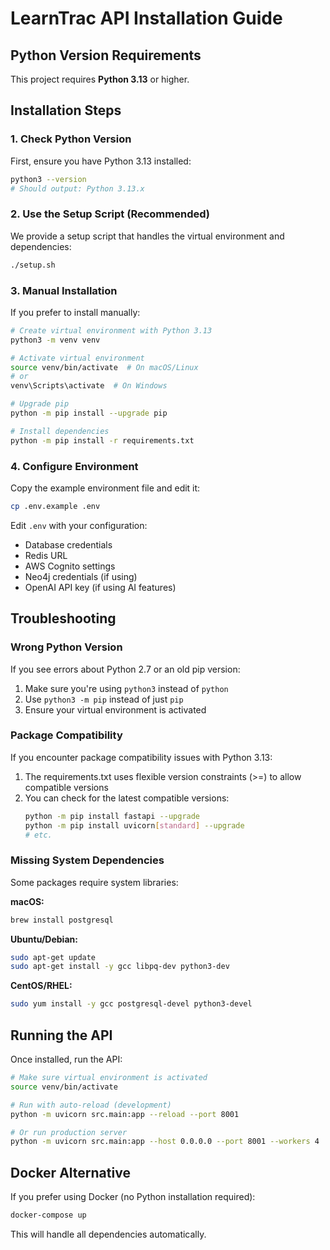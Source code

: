 # LearnTrac API Installation Guide

## Python Version Requirements

This project requires **Python 3.13** or higher.

## Installation Steps

### 1. Check Python Version

First, ensure you have Python 3.13 installed:

```bash
python3 --version
# Should output: Python 3.13.x
```

### 2. Use the Setup Script (Recommended)

We provide a setup script that handles the virtual environment and dependencies:

```bash
./setup.sh
```

### 3. Manual Installation

If you prefer to install manually:

```bash
# Create virtual environment with Python 3.13
python3 -m venv venv

# Activate virtual environment
source venv/bin/activate  # On macOS/Linux
# or
venv\Scripts\activate  # On Windows

# Upgrade pip
python -m pip install --upgrade pip

# Install dependencies
python -m pip install -r requirements.txt
```

### 4. Configure Environment

Copy the example environment file and edit it:

```bash
cp .env.example .env
```

Edit `.env` with your configuration:
- Database credentials
- Redis URL
- AWS Cognito settings
- Neo4j credentials (if using)
- OpenAI API key (if using AI features)

## Troubleshooting

### Wrong Python Version

If you see errors about Python 2.7 or an old pip version:

1. Make sure you're using `python3` instead of `python`
2. Use `python3 -m pip` instead of just `pip`
3. Ensure your virtual environment is activated

### Package Compatibility

If you encounter package compatibility issues with Python 3.13:

1. The requirements.txt uses flexible version constraints (>=) to allow compatible versions
2. You can check for the latest compatible versions:
   ```bash
   python -m pip install fastapi --upgrade
   python -m pip install uvicorn[standard] --upgrade
   # etc.
   ```

### Missing System Dependencies

Some packages require system libraries:

**macOS:**
```bash
brew install postgresql
```

**Ubuntu/Debian:**
```bash
sudo apt-get update
sudo apt-get install -y gcc libpq-dev python3-dev
```

**CentOS/RHEL:**
```bash
sudo yum install -y gcc postgresql-devel python3-devel
```

## Running the API

Once installed, run the API:

```bash
# Make sure virtual environment is activated
source venv/bin/activate

# Run with auto-reload (development)
python -m uvicorn src.main:app --reload --port 8001

# Or run production server
python -m uvicorn src.main:app --host 0.0.0.0 --port 8001 --workers 4
```

## Docker Alternative

If you prefer using Docker (no Python installation required):

```bash
docker-compose up
```

This will handle all dependencies automatically.